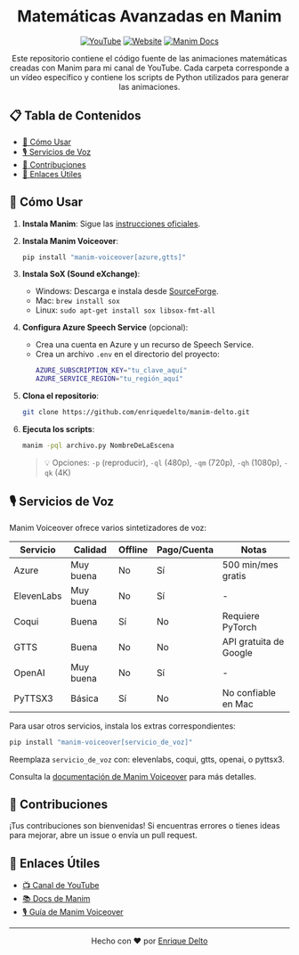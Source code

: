 <h1 align="center">Matemáticas Avanzadas en Manim</h1>

<p align="center">
    <a href="https://www.youtube.com/@EnriqueDelto"><img src="https://img.shields.io/badge/YouTube-FF0000?style=for-the-badge&logo=youtube&logoColor=white" alt="YouTube"></a>
    <a href="https://enriquedelto.neocities.org"><img src="https://img.shields.io/badge/Website-00C7B7?style=for-the-badge&logo=netlify&logoColor=white" alt="Website"></a>
    <a href="https://docs.manim.community/"><img src="https://img.shields.io/badge/Manim-3776AB?style=for-the-badge&logo=python&logoColor=white" alt="Manim Docs"></a>
</p>

<p align="center">
    Este repositorio contiene el código fuente de las animaciones matemáticas creadas con Manim para mi canal de YouTube. Cada carpeta corresponde a un vídeo específico y contiene los scripts de Python utilizados para generar las animaciones.
</p>

## 📋 Tabla de Contenidos
- [🚀 Cómo Usar](#-cómo-usar)
- [🎙️ Servicios de Voz](#️-servicios-de-voz)
- [🤝 Contribuciones](#-contribuciones)
- [🔗 Enlaces Útiles](#-enlaces-útiles)

## 🚀 Cómo Usar

1. **Instala Manim**: Sigue las [instrucciones oficiales](https://docs.manim.community/en/stable/installation.html).

2. **Instala Manim Voiceover**:
   ```bash
   pip install "manim-voiceover[azure,gtts]"
   ```

3. **Instala SoX (Sound eXchange)**:
   - Windows: Descarga e instala desde [SourceForge](https://sourceforge.net/projects/sox/files/sox/).
   - Mac: `brew install sox`
   - Linux: `sudo apt-get install sox libsox-fmt-all`

4. **Configura Azure Speech Service** (opcional):
   - Crea una cuenta en Azure y un recurso de Speech Service.
   - Crea un archivo `.env` en el directorio del proyecto:
     ```bash
     AZURE_SUBSCRIPTION_KEY="tu_clave_aquí"
     AZURE_SERVICE_REGION="tu_región_aquí"
     ```

5. **Clona el repositorio**:
   ```bash
   git clone https://github.com/enriquedelto/manim-delto.git
   ```

6. **Ejecuta los scripts**:
   ```bash 
   manim -pql archivo.py NombreDeLaEscena
   ```
   > 💡 Opciones: `-p` (reproducir), `-ql` (480p), `-qm` (720p), `-qh` (1080p), `-qk` (4K)

## 🎙️ Servicios de Voz

Manim Voiceover ofrece varios sintetizadores de voz:

| Servicio | Calidad | Offline | Pago/Cuenta | Notas |
|----------|---------|---------|-------------|-------|
| Azure | Muy buena | No | Sí | 500 min/mes gratis |
| ElevenLabs | Muy buena | No | Sí | - |
| Coqui | Buena | Sí | No | Requiere PyTorch |
| GTTS | Buena | No | No | API gratuita de Google |
| OpenAI | Muy buena | No | Sí | - |
| PyTTSX3 | Básica | Sí | No | No confiable en Mac |

Para usar otros servicios, instala los extras correspondientes:

```bash
pip install "manim-voiceover[servicio_de_voz]"
```

Reemplaza `servicio_de_voz` con: elevenlabs, coqui, gtts, openai, o pyttsx3.

Consulta la [documentación de Manim Voiceover](https://docs.manim.community/en/stable/guides/add_voiceovers.html) para más detalles.

## 🤝 Contribuciones

¡Tus contribuciones son bienvenidas! Si encuentras errores o tienes ideas para mejorar, abre un issue o envía un pull request.

## 🔗 Enlaces Útiles

- [📺 Canal de YouTube](https://www.youtube.com/@EnriqueDelto)
- [📚 Docs de Manim](https://docs.manim.community/)
- [🎙️ Guía de Manim Voiceover](https://docs.manim.community/en/stable/guides/add_voiceovers.html)

---

<p align="center">
    Hecho con ❤️ por <a href="https://github.com/enriquedelto">Enrique Delto</a>
</p>